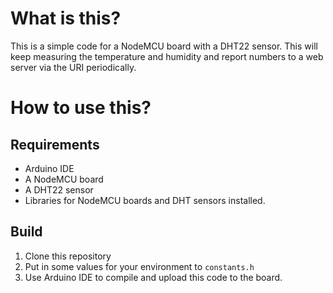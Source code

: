 # What is this?

This is a simple code for a NodeMCU board with a DHT22 sensor. This will keep measuring the temperature and humidity and report numbers to a web server via the URI periodically.

# How to use this?

## Requirements

* Arduino IDE
* A NodeMCU board
* A DHT22 sensor
* Libraries for NodeMCU boards and DHT sensors installed.

## Build

1. Clone this repository
2. Put in some values for your environment to `constants.h`
3. Use Arduino IDE to compile and upload this code to the board.

